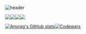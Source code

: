 ![header](https://capsule-render.vercel.app/api?type=waving&color=auto&height=300&section=header&text=Wellcome%20&fontSize=90)


<img src="https://img.shields.io/badge/-Spring-%236DB33F?style=for-the-badge&logo=spring&logoColor=white"><img src="https://img.shields.io/badge/-Javascript-%23F7DF1E?style=for-the-badge&logo=javascript&logoColor=black"><img src="https://img.shields.io/badge/-Kotlin-%237F52FF?style=for-the-badge&logo=kotlin&logoColor=white"><img src="https://img.shields.io/badge/-Swift-%23F05138?style=for-the-badge&logo=swift&logoColor=white">

[![Anurag's GitHub stats](https://github-readme-stats.vercel.app/api?username=ifNotErrorRun&show_icons=true&theme=dracula)](https://github.com/anuraghazra/github-readme-stats)[![Codewars](https://github.r2v.ch/codewars?user=ifNotErrorRun&top_languages=true&theme=gradient)](https://www.codewars.com/users/ifNotErrorRun)
